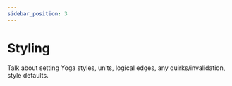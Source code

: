 ```yaml
---
sidebar_position: 3
---
```


# Styling

Talk about setting Yoga styles, units, logical edges, any quirks/invalidation, style defaults.
